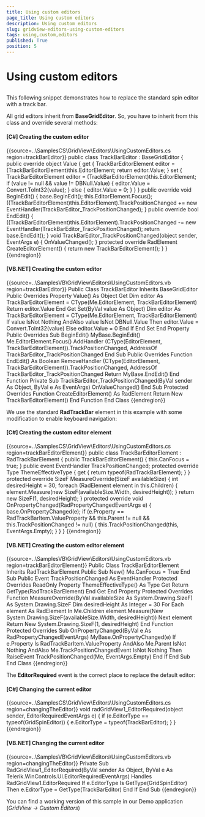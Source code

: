 ```yaml
---
title: Using custom editors
page_title: Using custom editors
description: Using custom editors
slug: gridview-editors-using-custom-editors
tags: using,custom,editors
published: True
position: 5
---
```


# Using custom editors



## 

This following snippet demonstrates how to replace the standard spin editor with a track bar.

All grid editors inherit from __BaseGridEditor__. So, you have to inherit from this class and override several methods:



#### __[C#] Creating the custom editor__

{{source=..\SamplesCS\GridView\Editors\UsingCustomEditors.cs region=trackBarEditor}}
	    public class TrackBarEditor : BaseGridEditor
	    {
	        public override object Value
	        {
	            get
	            {
	                TrackBarEditorElement editor = (TrackBarEditorElement)this.EditorElement;
	                return editor.Value;
	            }
	            set
	            {
	                TrackBarEditorElement editor = (TrackBarEditorElement)this.EditorElement;
	                if (value != null && value != DBNull.Value)
	                {
	                    editor.Value = Convert.ToInt32(value);
	                }
	                else
	                {
	                    editor.Value = 0;
	                }
	            }
	        }
	        public override void BeginEdit()
	        {
	            base.BeginEdit();
	            this.EditorElement.Focus();
	            ((TrackBarEditorElement)this.EditorElement).TrackPositionChanged += new EventHandler(TrackBarEditor_TrackPositionChanged);
	        }
	        public override bool EndEdit()
	        {
	            ((TrackBarEditorElement)this.EditorElement).TrackPositionChanged -= new EventHandler(TrackBarEditor_TrackPositionChanged);
	            return base.EndEdit();
	        }
	        void TrackBarEditor_TrackPositionChanged(object sender, EventArgs e)
	        {
	            OnValueChanged();
	        }
	        protected override RadElement CreateEditorElement()
	        {
	            return new TrackBarEditorElement();
	        }
	    }
	{{endregion}}



#### __[VB.NET] Creating the custom editor__

{{source=..\SamplesVB\GridView\Editors\UsingCustomEditors.vb region=trackBarEditor}}
	Public Class TrackBarEditor
	    Inherits BaseGridEditor
	    Public Overrides Property Value() As Object
	        Get
	            Dim editor As TrackBarEditorElement = CType(Me.EditorElement, TrackBarEditorElement)
	            Return editor.Value
	        End Get
	        Set(ByVal value As Object)
	            Dim editor As TrackBarEditorElement = CType(Me.EditorElement, TrackBarEditorElement)
	            If value IsNot Nothing AndAlso value IsNot DBNull.Value Then
	                editor.Value = Convert.ToInt32(value)
	            Else
	                editor.Value = 0
	            End If
	        End Set
	    End Property
	    Public Overrides Sub BeginEdit()
	        MyBase.BeginEdit()
	        Me.EditorElement.Focus()
	        AddHandler (CType(EditorElement, TrackBarEditorElement)).TrackPositionChanged, AddressOf TrackBarEditor_TrackPositionChanged
	    End Sub
	    Public Overrides Function EndEdit() As Boolean
	        RemoveHandler (CType(EditorElement, TrackBarEditorElement)).TrackPositionChanged, AddressOf TrackBarEditor_TrackPositionChanged
	        Return MyBase.EndEdit()
	    End Function
	    Private Sub TrackBarEditor_TrackPositionChanged(ByVal sender As Object, ByVal e As EventArgs)
	        OnValueChanged()
	    End Sub
	    Protected Overrides Function CreateEditorElement() As RadElement
	        Return New TrackBarEditorElement()
	    End Function
	End Class
	{{endregion}}





We use the standard __RadTrackBar__ element in this example with some modification to enable keyboard navigation:



#### __[C#] Creating the custom editor element__

{{source=..\SamplesCS\GridView\Editors\UsingCustomEditors.cs region=trackBarEditorElement}}
	    public class TrackBarEditorElement : RadTrackBarElement
	    {
	        public TrackBarEditorElement()
	        {
	            this.CanFocus = true;
	        }
	        public event EventHandler TrackPositionChanged;
	        protected override Type ThemeEffectiveType
	        {
	            get
	            {
	                return typeof(RadTrackBarElement);
	            }
	        }
	        protected override SizeF MeasureOverride(SizeF availableSize)
	        {
	            int desiredHeight = 30;
	            foreach (RadElement element in this.Children)
	            {
	                element.Measure(new SizeF(availableSize.Width, desiredHeight));
	            }
	            return new SizeF(1, desiredHeight);
	        }
	        protected override void OnPropertyChanged(RadPropertyChangedEventArgs e)
	        {
	            base.OnPropertyChanged(e);
	            if (e.Property == RadTrackBarItem.ValueProperty
	                && this.Parent != null
	                && this.TrackPositionChanged != null)
	            {
	                this.TrackPositionChanged(this, EventArgs.Empty);
	            }
	        }
	    }
	{{endregion}}



#### __[VB.NET] Creating the custom editor element__

{{source=..\SamplesVB\GridView\Editors\UsingCustomEditors.vb region=trackBarEditorElement}}
	Public Class TrackBarEditorElement
	    Inherits RadTrackBarElement
	    Public Sub New()
	        Me.CanFocus = True
	    End Sub
	    Public Event TrackPositionChanged As EventHandler
	    Protected Overrides ReadOnly Property ThemeEffectiveType() As Type
	        Get
	            Return GetType(RadTrackBarElement)
	        End Get
	    End Property
	    Protected Overrides Function MeasureOverride(ByVal availableSize As System.Drawing.SizeF) As System.Drawing.SizeF
	        Dim desiredHeight As Integer = 30
	        For Each element As RadElement In Me.Children
	            element.Measure(New System.Drawing.SizeF(availableSize.Width, desiredHeight))
	        Next element
	        Return New System.Drawing.SizeF(1, desiredHeight)
	    End Function
	    Protected Overrides Sub OnPropertyChanged(ByVal e As RadPropertyChangedEventArgs)
	        MyBase.OnPropertyChanged(e)
	        If e.Property Is RadTrackBarItem.ValueProperty AndAlso Me.Parent IsNot Nothing AndAlso Me.TrackPositionChangedEvent IsNot Nothing Then
	            RaiseEvent TrackPositionChanged(Me, EventArgs.Empty)
	        End If
	    End Sub
	End Class
	{{endregion}}





The __EditorRequired__ event is the correct place to replace the default editor:



#### __[C#] Changing the current editor__

{{source=..\SamplesCS\GridView\Editors\UsingCustomEditors.cs region=changingTheEditor}}
	        void radGridView1_EditorRequired(object sender, EditorRequiredEventArgs e)
	        {
	            if (e.EditorType == typeof(GridSpinEditor))
	            {
	                e.EditorType = typeof(TrackBarEditor);
	            }
	        }
	{{endregion}}



#### __[VB.NET] Changing the current editor__

{{source=..\SamplesVB\GridView\Editors\UsingCustomEditors.vb region=changingTheEditor}}
	    Private Sub RadGridView1_EditorRequired(ByVal sender As Object, ByVal e As Telerik.WinControls.UI.EditorRequiredEventArgs) Handles RadGridView1.EditorRequired
	        If e.EditorType Is GetType(GridSpinEditor) Then
	            e.EditorType = GetType(TrackBarEditor)
	        End If
	    End Sub
	{{endregion}}





>

You can find a working version of this sample in our Demo application (*GridView -> Custom Editors*)
